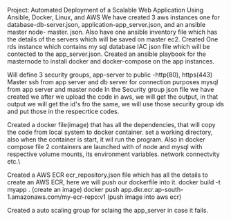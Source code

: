 Project: Automated Deployment of a Scalable Web Application Using Ansible, Docker, Linux, and AWS
We have created 3 aws instances one for database-db-server.json, application-app_server.json, and an ansible master node- master.
json. 
Also have one ansible inventory file which has the details of the servers which will be saved on master ec2.
Created One rds instance which contains my sql database IAC json file which will be contected to the app_server.json.
Created an ansible playbook for the masternode to install docker and docker-compose on the app instances.


Will define 3 security groups, app-server to public -http(80), https(443)
Master ssh from app server and db server for connection purposes
mysql from app server and master node
In the Security group json file we have created we after we upload the code in aws, we will get the output, in that output we will get the id's fro the same, we will use those security group ids and put those in the respecrtice codes.




Created a docker file(image) that has all the dependencies, that will copy the code from local system to docker container. set a working directory, also when the container is start, it wil run the program. Also in docker compose file 2 containers are launched with of node and mysql with respective volume mounts, its environment variables. network connectvity etc.\





Created a AWS ECR ecr_repository.json file which has all the details to create an AWS ECR, here we will push our dockerfile into it.
docker build -t myapp . (create an image)
docker push app.dkr.ecr.ap-south-1.amazonaws.com/my-ecr-repo:v1   (push image into aws ecr)



Created a auto scaling group for sclaing the app_server in case it fails.







 